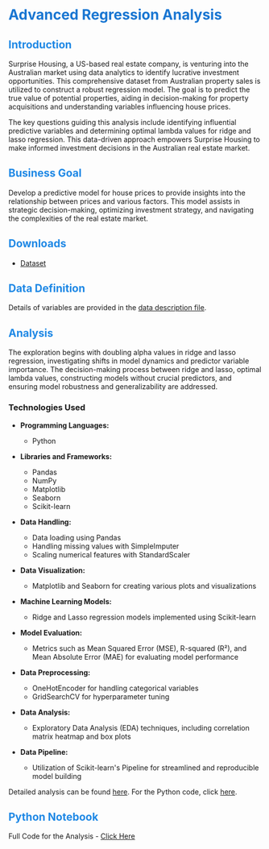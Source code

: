# <span style="color: #1976D2;">Advanced Regression Analysis</span>

## <span style="color: #1E88E5;">Introduction</span>

Surprise Housing, a US-based real estate company, is venturing into the Australian market using data analytics to identify lucrative investment opportunities. This comprehensive dataset from Australian property sales is utilized to construct a robust regression model. The goal is to predict the true value of potential properties, aiding in decision-making for property acquisitions and understanding variables influencing house prices.

The key questions guiding this analysis include identifying influential predictive variables and determining optimal lambda values for ridge and lasso regression. This data-driven approach empowers Surprise Housing to make informed investment decisions in the Australian real estate market.

## <span style="color: #1E88E5;">Business Goal</span>

Develop a predictive model for house prices to provide insights into the relationship between prices and various factors. This model assists in strategic decision-making, optimizing investment strategy, and navigating the complexities of the real estate market.

## <span style="color: #1E88E5;">Downloads</span>

- [Dataset](https://ml-course3-upgrad.s3.amazonaws.com/Assignment_+Advanced+Regression/train.csv)

## <span style="color: #1E88E5;">Data Definition</span>

Details of variables are provided in the [data description file](https://cdn.upgrad.com/UpGrad/temp/87f67e28-c47e-4725-ae3c-111142c7eaba/data_description.txt).

## <span style="color: #1E88E5;">Analysis</span>

The exploration begins with doubling alpha values in ridge and lasso regression, investigating shifts in model dynamics and predictor variable importance. The decision-making process between ridge and lasso, optimal lambda values, constructing models without crucial predictors, and ensuring model robustness and generalizability are addressed.

### Technologies Used

- **Programming Languages:**
  - Python

- **Libraries and Frameworks:**
  - Pandas
  - NumPy
  - Matplotlib
  - Seaborn
  - Scikit-learn

- **Data Handling:**
  - Data loading using Pandas
  - Handling missing values with SimpleImputer
  - Scaling numerical features with StandardScaler

- **Data Visualization:**
  - Matplotlib and Seaborn for creating various plots and visualizations

- **Machine Learning Models:**
  - Ridge and Lasso regression models implemented using Scikit-learn

- **Model Evaluation:**
  - Metrics such as Mean Squared Error (MSE), R-squared (R²), and Mean Absolute Error (MAE) for evaluating model performance

- **Data Preprocessing:**
  - OneHotEncoder for handling categorical variables
  - GridSearchCV for hyperparameter tuning

- **Data Analysis:**
  - Exploratory Data Analysis (EDA) techniques, including correlation matrix heatmap and box plots

- **Data Pipeline:**
  - Utilization of Scikit-learn's Pipeline for streamlined and reproducible model building


Detailed analysis can be found [here](https://github.com/poronita/Advanced_Regression/blob/main/Assignment_Analyis%20.pdf). For the Python code, click [here](https://github.com/poronita/Advanced_Regression/blob/main/Assignment%20Regression%20Part%202.ipynb).

## <span style="color: #1E88E5;">Python Notebook</span>

Full Code for the Analysis - [Click Here](#)
